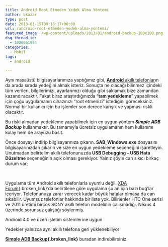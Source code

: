 ```yaml
---
title: Android Root Etmeden Yedek Alma Yöntemi
author: bkazar
type: post
date: 2013-01-15T09:18:17+00:00
url: /android-root-etmeden-yedek-alma-yontemi/
featured_image: /wp-content/uploads/2013/01/android-backup-100x100.png
dsq_thread_id:
  - 1026661994
categories:
  - Mobil
tags:
  - android

---
```

Aynı masaüstü bilgisayarlarımıza yaptığımız gibi, [**Android** akıllı telefonlar][1]ın da arada sırada yedeğini almak isteriz. Sonuçta ne olacağı bilinmez içindeki tüm verileri, bilgilerimizi, ayarlarımızı olduğu gibi saklamak bize zamandan kazandıracaktır. Fakat biraz araştırdığınızda “**tam yedekleme**” yapabilmek için çoğu uygulamanın cihazınızı “root etmenizi” istediğini göreceksiniz. Normal bir kullanıcı için bu işlemler son derece karışık ve yapması riskli olacaktır.

Bu riski almadan yedekleme yapabilmek için en uygun yöntem **_Simple ADB Backup_** kullanmaktır. Bu tamamıyla ücretsiz uygulamanın hem kullanımı kolay hem de arayüzü basit.

Önce dosyayı indirip bilgisayarınıza çıkarın. **SAB_Windows.exe** dosyasını bilgisayarınızdan çıkarın ve size en uygun yedekleme seçeneğini işaretleyin. Unutmadan belirtelim akıllı telefonunuzda **USB Debugging – USB Hata Düzeltme** seçeneğinin açık olması gerekiyor. Yalnız şöyle can sıkıcı birkaç durum var;

&nbsp;

Uygulama tüm Android akıllı telefonlarla uyumlu değil. [XDA Forum][2]{.broken_link}’da belirtilene göre uygulama şu an için bazı bug’lar içeriyor. Telefonunuza zarar verecek kadar büyük hatalar olmasa da can sıkabilir. Uyumsuz telefonlar hakkında bir liste yok. Bilinenler HTC One serisi ve 2011 üretimi birçok SONY akıllı telefon modelinin çalışmadığı. Nexus 4 üzerinde sorunsuz çalıştığı söylenmiş.

Android 4.0 ve üzeri işletim sistemlerine uygun

Yedekler yalnızca aynı akıllı telefona geri yüklenebiliyor

**[Simple ADB Backup][2]{.broken_link}** buradan indirebilirsiniz.

 [1]: https://www.murekkep.org/telefon
 [2]: https://forum.xda-developers.com/showthread.php?t=2091047